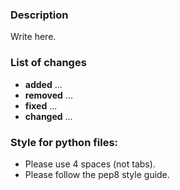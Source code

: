 ### Description

Write here.

### List of changes

- **added** ...
- **removed** ...
- **fixed** ...
- **changed** ...

### Style for python files:

- Please use 4 spaces (not tabs).
- Please follow the pep8 style guide.
